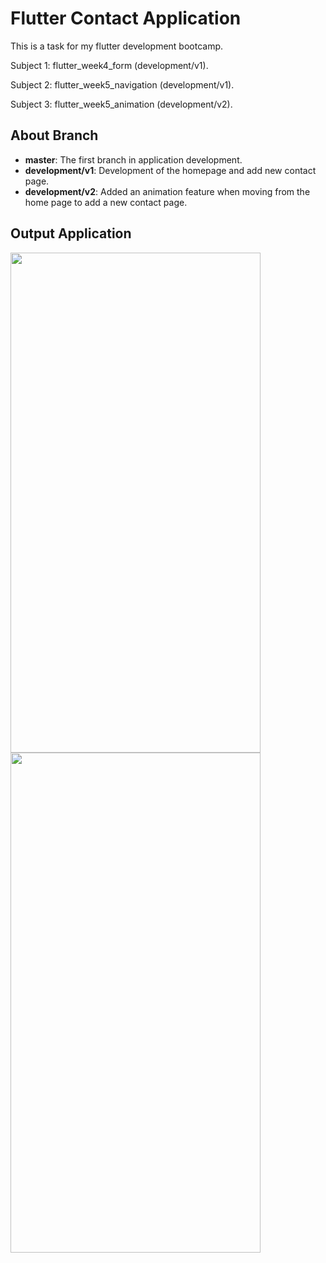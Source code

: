 # Flutter Contact Application
This is a task for my flutter development bootcamp.

Subject 1: flutter_week4_form (development/v1).

Subject 2: flutter_week5_navigation (development/v1).

Subject 3: flutter_week5_animation (development/v2).

## About Branch
- **master**: The first branch in application development.
- **development/v1**: Development of the homepage and add new contact page.
- **development/v2**: Added an animation feature when moving from the home page to add a new contact page.

## Output Application
<img src="https://github.com/achmadfaizalawi/flutter_contact_app/blob/development/v1/assets/output_screenshots/home_page.png?raw=true" width="400" height="800"/> <img src="https://github.com/achmadfaizalawi/flutter_contact_app/blob/development/v1/assets/output_screenshots/add_contact_page.png?raw=true" width="400" height="800"/> 